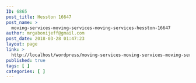 ```yaml
---
ID: 6865
post_title: Hesston 16647
post_name: >
  moving-services-moving-services-moving-services-hesston-16647
author: mrgabonijeff@gmail.com
post_date: 2018-03-28 01:47:23
layout: page
link: >
  http://localhost/wordpress/moving-services-moving-services-moving-services-hesston-16647/
published: true
tags: [ ]
categories: [ ]
---
```

